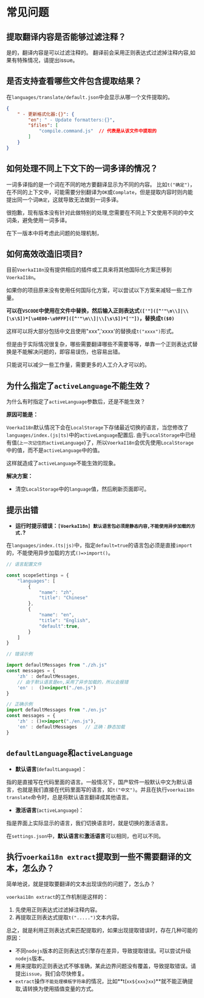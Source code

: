 # 常见问题<!-- {docsify-ignore-all} -->

## 提取翻译内容是否能够过滤注释？

是的，翻译内容是可以过滤注释的。
翻译前会采用正则表达式过滤掉注释内容,如果有特殊情况，请提出issue。

## 是否支持查看哪些文件包含提取结果？

在`languages/translate/default.json`中会显示从哪一个文件提取的。

```json
{
    " - 更新格式化器:{}": {
        "en": " - Update formatters:{}",
        "$files": [
            "compile.command.js"  // 代表是从该文件中提取的
        ]
    }
}
```
## 如何处理不同上下文下的一词多译的情况？

一词多译指的是一个词在不同的地方要翻译显示为不同的内容。
比如`t("确定")`，在不同的上下文中，可能需要分别翻译为`OK`或`Complate`，但是提取内容时则内能提出同一个词`确定`，这就导致无法做到一词多译。

很抱歉，现有版本没有针对此做特别的处理,您需要在不同上下文使用不同的中文词条，避免使用一词多译。

在下一版本中将考虑此问题的处理机制，


## 如何高效改造旧项目?

目前`VoerkaI18n`没有提供相应的插件或工具来将其他国际化方案迁移到`VoerkaI18n`。

如果你的项目原来没有使用任何国际化方案，可以尝试以下方案来减轻一些工作量。

**可以在`VSCODE`中使用在文件中替换，然后输入正则表达式`(['"]([^'"\n\\]|\\[\s\S])*[\u4E00-\u9FFF]([^'"\n\\]|\\[\s\S])*['"])`，替换成`t($0)`**

这样可以将大部分包括中文且使用"xxx",'xxxx'的替换成`t("xxxx")`形式。

但是由于实际情况很复杂，哪些需要翻译哪些不需要等等，单靠一个正则表达式替换是不能解决问题的，即容易误伤，也容易出错。

只能说可以减少一些工作量，需要更多的人工介入才可以的。

## 为什么指定了`activeLanguage`不能生效？

为什么有时指定了`activeLanguage`参数后，还是不能生效？

**原因可能是：**

`VoerkaI18n`默认情况下会在`LocalStorage`下存储最近切换的语言，当您修改了`languages/index.(js|ts)`中的`activeLanguage`配置后.
由于`LocalStorage`中已经有值(`上一次记住的activeLanguage`)了，所以`VoerkaI18n`会优先使用`LocalStorage`中的值，而不是`activeLanguage`中的值。

这样就造成了`activeLanguage`不能生效的现象。

**解决方案：**

- 清空`LocalStorage`中的`language`值，然后刷新页面即可。

## 提示出错

- **运行时提示错误：`[VoerkaI18n] 默认语言包必须是静态内容,不能使用异步加载的方式.`?**

在`languages/index.(ts|js)`中，指定`default=true`的语言包必须是直接`import`的，不能使用异步加载的方式`()=>import()`。

```ts
// 语言配置文件

const scopeSettings = {
    "languages": [
        {
            "name": "zh",
            "title": "Chinese"
        },
        {
            "name": "en",
            "title": "English",
            "default":true, 
        } 
    ] 
}

// 错误示例

import defaultMessages from "./zh.js"  
const messages = {
    'zh' : defaultMessages,
    // 由于默认语言是en,采用了异步加载的，所以会报错
	'en' :  ()=>import("./en.js") 
}

// 正确示例
import defaultMessages from "./en.js"  
const messages = {
    'zh' : ()=>import("./en.js"),
	'en' : defaultMessages   // 正确：静态加载
}

```


## `defaultLanguage`和`activeLanguage`

- **默认语言**(`defaultLanguage`)：

指的是直接写在代码里面的语言。一般情况下，国产软件一般默认中文为默认语言，也就是我们直接在代码里面写的语言，如`t("中文")`。并且在执行`voerkai18n translate`命令时，总是将默认语言翻译成其他语言。

- **激活语言**(`activeLanguage`)：

指是界面上实际显示的语言，我们切换语言时，就是切换的激活语言。

在`settings.json`中，**默认语言**和**激活语言**可以相同，也可以不同。


## 执行`voerkai18n extract`提取到一些不需要翻译的文本，怎么办？

简单地说，就是提取要翻译的文本出现误伤的问题了，怎么办？

`voerkai18n extract`的工作机制是这样的：

1. 先使用正则表达式过滤掉注释内容。
2. 再提取正则表达式提取`t(".....")`文本内容。

总之，就是利用正则表达式来匹配提取的，如果出现提取错误时，存在几种可能的原因：

- 不同`nodejs`版本的正则表达式引擎存在差异，导致提取错误。可以尝试升级`nodejs`版本。
- 用来提取的正则表达式不够准确，某此边界问题没有覆盖，导致提取错误。请提出`issue`，我们会尽快修复。
- `extract`操作`不能处理模板字符串`的情况，比如**t(`xx${xxx}xx`)**就不能正确提取,请转换为使用插值变量的方式。





